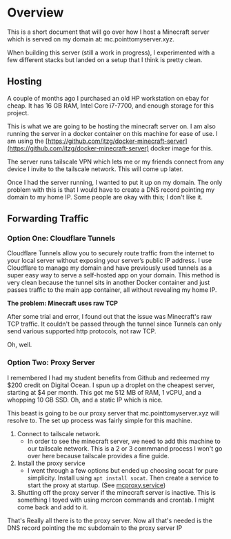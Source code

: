 # Overview
This is a short document that will go over how I host a Minecraft server which is served on my domain at: mc.pointtomyserver.xyz.

When building this server (still a work in progress), I experimented with a few different stacks but landed on a setup that I think is pretty clean.

## Hosting
A couple of months ago I purchased an old HP workstation on ebay for cheap. It has 16 GB RAM, Intel Core i7-7700, and enough storage for this project.

This is what we are going to be hosting the minecraft server on. I am also running the server in a docker container on this machine for ease of use. I am using the [https://github.com/itzg/docker-minecraft-server](https://github.com/itzg/docker-minecraft-server) docker image for this.

The server runs tailscale VPN which lets me or my friends connect from any device I invite to the tailscale network. This will come up later.

Once I had the server running, I wanted to put it up on my domain. The only problem with this is that I would have to create a DNS record pointing my domain to my home IP. Some people are okay with this; I don't like it.

## Forwarding Traffic

### Option One: Cloudflare Tunnels
Cloudflare Tunnels allow you to securely route traffic from the internet to your local server without exposing your server’s public IP address. I use Cloudflare to manage my domain and have previously used tunnels as a super easy way to serve a self-hosted app on your domain. This method is very clean because the tunnel sits in another Docker container and just passes traffic to the main app container, all without revealing my home IP.

**The problem: Minecraft uses raw TCP**  

After some trial and error, I found out that the issue was Minecraft's raw TCP traffic. It couldn't be passed through the tunnel since Tunnels can only send various supported http protocols, not raw TCP.

Oh, well.

### Option Two: Proxy Server
I remembered I had my student benefits from Github and redeemed my $200 credit on Digital Ocean. I spun up a droplet on the cheapest server, starting at $4 per month. This got me 512 MB of RAM, 1 vCPU, and a whopping 10 GB SSD. Oh, and a static IP which is nice.

This beast is going to be our proxy server that mc.pointtomyserver.xyz will resolve to. The set up process was fairly simple for this machine.

1. Connect to tailscale network.
    - In order to see the minecraft server, we need to add this machine to our tailscale network. This is a 2 or 3 commmand process I won't go over here because tailscale provides a fine guide.
2. Install the proxy service
    - I went through a few options but ended up choosing socat for pure simplicity. Install using `apt install socat`. Then create a service to start the proxy at startup. (See [mcproxy.service](mcproxy.service))
3. Shutting off the proxy server if the minecraft server is inactive. This is something I toyed with using mcrcon commands and crontab. I might come back and add to it.

That's Really all there is to the proxy server. Now all that's needed is the DNS record pointing the mc subdomain to the proxy server IP